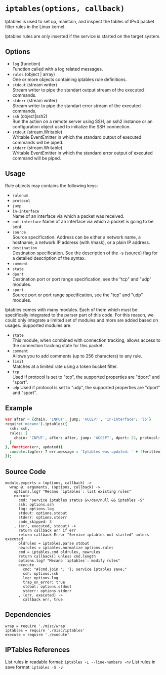 
# `iptables(options, callback)`

Iptables  is  used to set up, maintain, and inspect the tables of IPv4 packet 
filter rules in the Linux kernel.

Iptables rules are only inserted if the service is started on the target system.

## Options

*   `log` (function)    
    Function called with a log related messages.   
*   `rules` (object | array)   
    One or more objects containing iptables rule definitions.   
*   `stdout` (stream writer)   
    Stream writer to pipe the standart output stream of the executed commands.   
*   `stderr` (stream writer)   
    Stream writer to pipe the standart error stream of the executed commands.   
*   `ssh` (object|ssh2)   
    Run the action on a remote server using SSH, an ssh2 instance or an
    configuration object used to initialize the SSH connection.   
*   `stdout` (stream.Writable)   
    Writable EventEmitter in which the standard output of executed commands will
    be piped.   
*   `stderr` (stream.Writable)   
    Writable EventEmitter in which the standard error output of executed command
    will be piped.   

## Usage

Rule objects may contains the following keys:

*   `rulenum`
*   `protocol`
*   `jump`
*   `in-interface`   
    Name of an interface via which a packet was received.
*   `out-interface`
    Name of an interface via which a packet is going to be sent.
*   `source`   
    Source specification. Address can be either a network name, a hostname, a
    network IP address (with /mask), or a plain IP address.
*   `destination`   
    Destination specification. See the description of the -s (source) flag for
    a detailed description of the syntax.   
*   `comment`
*   `state`
*   `dport`   
    Destination port or port range specification, see the "tcp" and "udp"
    modules.
*   `sport`   
    Source port or port range specification, see the "tcp" and "udp" modules.

Iptables comes with many modules. Each of them which must be specifically 
integrated to the parser part of this code. For this reason, we could only
integrate a limited set of modules and more are added based on usages. Supported
modules are:

*   `state`   
    This module, when combined with connection tracking, allows access to the
    connection tracking state for this packet.
*   `comment`   
    Allows you to add comments (up to 256 characters) to any rule.
*   `limit`   
    Matches at a limited rate using a token bucket filter.
*   `tcp`   
    Used if protocol is set to "tcp", the supported properties are "dport" and
    "sport".
*   `udp`
    Used if protocol is set to "udp", the supported properties are "dport" and
    "sport".

## Example

```coffee
var after = {chain: 'INPUT', jump: 'ACCEPT', 'in-interface': 'lo'}
require('mecano').iptables({
  ssh: ssh,
  rules: [
    chain: 'INPUT', after: after, jump: 'ACCEPT', dport: 22, protocol: 'tcp'
  ]
}, function(err, updated){
  console.log(err ? err.message : 'Iptables was updated: ' + !!written);
});
```

## Source Code

    module.exports = (options, callback) ->
      wrap @, arguments, (options, callback) ->
        options.log? "Mecano `iptables`: list existing rules"
        execute
          cmd: "service iptables status &>/dev/null && iptables -S"
          ssh: options.ssh
          log: options.log
          stdout: options.stdout
          stderr: options.stderr
          code_skipped: 3
        , (err, executed, stdout) ->
          return callback err if err
          return callback Error "Service iptables not started" unless executed
          oldrules = iptables.parse stdout
          newrules = iptables.normalize options.rules
          cmd = iptables.cmd oldrules, newrules
          return callback() unless cmd.length
          options.log? "Mecano `iptables`: modify rules"
          execute
            cmd: "#{cmd.join '; '}; service iptables save;"
            ssh: options.ssh
            log: options.log
            trap_on_error: true
            stdout: options.stdout
            stderr: options.stderr
          , (err, executed) ->
            callback err, true

## Dependencies

    wrap = require './misc/wrap'
    iptables = require './misc/iptables'
    execute = require './execute'

## IPTables References

List rules in readable format: `iptables -L --line-numbers -nv`
List rules in save format: `iptables -S -v`


